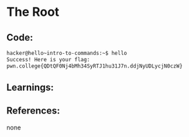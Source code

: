 # The Root
## Code:
```bash
hacker@hello~intro-to-commands:~$ hello
Success! Here is your flag:
pwn.college{QDtQF0Nj4bMh34SyRTJ1hu31J7n.ddjNyUDLycjN0czW}
```
## Learnings:


## References:
none

